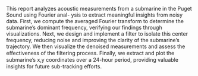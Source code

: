 This report analyzes acoustic measurements from a submarine in the Puget Sound using Fourier anal-
ysis to extract meaningful insights from noisy data. First, we compute the averaged Fourier transform
to determine the submarine’s dominant frequency, verifying our findings through visualizations. Next, we
design and implement a filter to isolate this center frequency, reducing noise and improving the clarity of
the submarine’s trajectory. We then visualize the denoised measurements and assess the eﬀectiveness of
the filtering process. Finally, we extract and plot the submarine’s x,y coordinates over a 24-hour period,
providing valuable insights for future sub-tracking eﬀorts.
